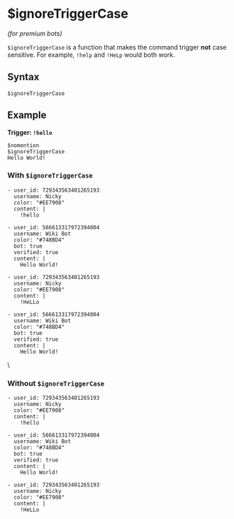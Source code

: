 # $ignoreTriggerCase
*(for premium bots)*

`$ignoreTriggerCase` is a function that makes the command trigger __not__ case sensitive. For example, `!help` and `!HeLp` would both work.

## Syntax
```
$ignoreTriggerCase
```

## Example
**Trigger: `!hello`**
```
$nomention
$ignoreTriggerCase
Hello World!
```
### With `$ignoreTriggerCase`
``` discord yaml
- user_id: 729343563401265193
  username: Nicky
  color: "#EE7908"
  content: |
    !hello

- user_id: 566613317972394004
  username: Wiki Bot
  color: "#748BD4"
  bot: true
  verified: true
  content: |
    Hello World!

- user_id: 729343563401265193
  username: Nicky
  color: "#EE7908"
  content: |
    !HeLLo

- user_id: 566613317972394004
  username: Wiki Bot
  color: "#748BD4"
  bot: true
  verified: true
  content: |
    Hello World!
```
\
### Without `$ignoreTriggerCase`
``` discord yaml
- user_id: 729343563401265193
  username: Nicky
  color: "#EE7908"
  content: |
    !hello

- user_id: 566613317972394004
  username: Wiki Bot
  color: "#748BD4"
  bot: true
  verified: true
  content: |
    Hello World!

- user_id: 729343563401265193
  username: Nicky
  color: "#EE7908"
  content: |
    !HeLLo
```
